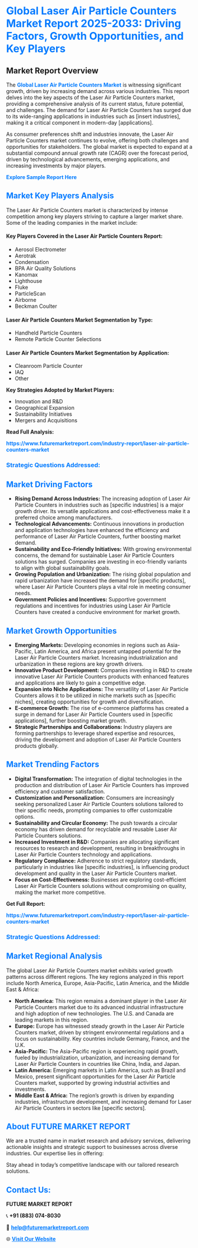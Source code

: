 <h1 style="color: #007BFF;">Global Laser Air Particle Counters Market Report 2025-2033: Driving Factors, Growth Opportunities, and Key Players</h1>

<section id="overview">
<h2>Market Report Overview</h2>
<p>The <a href="https://www.futuremarketreport.com/industry-report/laser-air-particle-counters-market" style="color: #007BFF; text-decoration: none;"><strong>Global Laser Air Particle Counters Market</strong></a> is witnessing significant growth, driven by increasing demand across various industries. This report delves into the key aspects of the Laser Air Particle Counters market, providing a comprehensive analysis of its current status, future potential, and challenges. The demand for Laser Air Particle Counters has surged due to its wide-ranging applications in industries such as [insert industries], making it a critical component in modern-day [applications].</p>
<p>As consumer preferences shift and industries innovate, the Laser Air Particle Counters market continues to evolve, offering both challenges and opportunities for stakeholders. The global market is expected to expand at a substantial compound annual growth rate (CAGR) over the forecast period, driven by technological advancements, emerging applications, and increasing investments by major players.</p>
</section>

<section id="overview">
<p><a href="https://www.futuremarketreport.com/request-sample/reportId=84638" style="color: #007BFF; text-decoration: none;"><strong>Explore Sample Report Here</strong></a></p>
</section>

<section id="key-players">
<h2 style="color: #007BFF;">Market Key Players Analysis</h2>
<p>The Laser Air Particle Counters market is characterized by intense competition among key players striving to capture a larger market share. Some of the leading companies in the market include:</p>
<h4>Key Players Covered in the Laser Air Particle Counters Report:</h4>
<ul><li>Aerosol Electrometer</li><li>Aerotrak</li><li>Condensation</li><li>BPA Air Quality Solutions</li><li>Kanomax</li><li>Lighthouse</li><li>Fluke</li><li>ParticleScan</li><li>Airborne</li><li>Beckman Coulter</li></ul>
<h4>Laser Air Particle Counters Market Segmentation by Type:</h4>
<ul><li>Handheld Particle Counters</li><li>Remote Particle Counter Selections</li></ul>

<h4>Laser Air Particle Counters Market Segmentation by Application:</h4>
<ul><li>Cleanroom Particle Counter</li><li>IAQ</li><li>Other</li></ul>
<p><strong>Key Strategies Adopted by Market Players:</strong></p>
<ul>
<li>Innovation and R&D</li>
<li>Geographical Expansion</li>
<li>Sustainability Initiatives</li>
<li>Mergers and Acquisitions</li>
</ul>
</section>

<section>
<p><strong>Read Full Analysis: </strong></p><a href="https://www.futuremarketreport.com/industry-report/laser-air-particle-counters-market" style="color: #007BFF; text-decoration: none;"><strong>https://www.futuremarketreport.com/industry-report/laser-air-particle-counters-market</strong></a>
<h3 style="color: #007BFF;">Strategic Questions Addressed:</h3>
</section>

<section id="driving-factors">
<h2 style="color: #007BFF;">Market Driving Factors</h2>
<ul>
<li><strong>Rising Demand Across Industries:</strong> The increasing adoption of Laser Air Particle Counters in industries such as [specific industries] is a major growth driver. Its versatile applications and cost-effectiveness make it a preferred choice among manufacturers.</li>
<li><strong>Technological Advancements:</strong> Continuous innovations in production and application technologies have enhanced the efficiency and performance of Laser Air Particle Counters, further boosting market demand.</li>
<li><strong>Sustainability and Eco-Friendly Initiatives:</strong> With growing environmental concerns, the demand for sustainable Laser Air Particle Counters solutions has surged. Companies are investing in eco-friendly variants to align with global sustainability goals.</li>
<li><strong>Growing Population and Urbanization:</strong> The rising global population and rapid urbanization have increased the demand for [specific products], where Laser Air Particle Counters plays a vital role in meeting consumer needs.</li>
<li><strong>Government Policies and Incentives:</strong> Supportive government regulations and incentives for industries using Laser Air Particle Counters have created a conducive environment for market growth.</li>
</ul>
</section>

<section id="growth-opportunities">
<h2 style="color: #007BFF;">Market Growth Opportunities</h2>
<ul>
<li><strong>Emerging Markets:</strong> Developing economies in regions such as Asia-Pacific, Latin America, and Africa present untapped potential for the Laser Air Particle Counters market. Increasing industrialization and urbanization in these regions are key growth drivers.</li>
<li><strong>Innovative Product Development:</strong> Companies investing in R&D to create innovative Laser Air Particle Counters products with enhanced features and applications are likely to gain a competitive edge.</li>
<li><strong>Expansion into Niche Applications:</strong> The versatility of Laser Air Particle Counters allows it to be utilized in niche markets such as [specific niches], creating opportunities for growth and diversification.</li>
<li><strong>E-commerce Growth:</strong> The rise of e-commerce platforms has created a surge in demand for Laser Air Particle Counters used in [specific applications], further boosting market growth.</li>
<li><strong>Strategic Partnerships and Collaborations:</strong> Industry players are forming partnerships to leverage shared expertise and resources, driving the development and adoption of Laser Air Particle Counters products globally.</li>
</ul>
</section>

<section id="trending-factors">
<h2 style="color: #007BFF;">Market Trending Factors</h2>
<ul>
<li><strong>Digital Transformation:</strong> The integration of digital technologies in the production and distribution of Laser Air Particle Counters has improved efficiency and customer satisfaction.</li>
<li><strong>Customization and Personalization:</strong> Consumers are increasingly seeking personalized Laser Air Particle Counters solutions tailored to their specific needs, prompting companies to offer customizable options.</li>
<li><strong>Sustainability and Circular Economy:</strong> The push towards a circular economy has driven demand for recyclable and reusable Laser Air Particle Counters solutions.</li>
<li><strong>Increased Investment in R&D:</strong> Companies are allocating significant resources to research and development, resulting in breakthroughs in Laser Air Particle Counters technology and applications.</li>
<li><strong>Regulatory Compliance:</strong> Adherence to strict regulatory standards, particularly in industries like [specific industries], is influencing product development and quality in the Laser Air Particle Counters market.</li>
<li><strong>Focus on Cost-Effectiveness:</strong> Businesses are exploring cost-efficient Laser Air Particle Counters solutions without compromising on quality, making the market more competitive.</li>
</ul>
</section>

<section>
<p><strong>Get Full Report: </strong></p><a href="https://www.futuremarketreport.com/industry-report/laser-air-particle-counters-market" style="color: #007BFF; text-decoration: none;"><strong>https://www.futuremarketreport.com/industry-report/laser-air-particle-counters-market</strong></a>
<h3 style="color: #007BFF;">Strategic Questions Addressed:</h3>
</section>


<section id="regional-analysis">
<h2 style="color: #007BFF;">Market Regional Analysis</h2>
<p>The global Laser Air Particle Counters market exhibits varied growth patterns across different regions. The key regions analyzed in this report include North America, Europe, Asia-Pacific, Latin America, and the Middle East & Africa:</p>
<ul>
<li><strong>North America:</strong> This region remains a dominant player in the Laser Air Particle Counters market due to its advanced industrial infrastructure and high adoption of new technologies. The U.S. and Canada are leading markets in this region.</li>
<li><strong>Europe:</strong> Europe has witnessed steady growth in the Laser Air Particle Counters market, driven by stringent environmental regulations and a focus on sustainability. Key countries include Germany, France, and the U.K.</li>
<li><strong>Asia-Pacific:</strong> The Asia-Pacific region is experiencing rapid growth, fueled by industrialization, urbanization, and increasing demand for Laser Air Particle Counters in countries like China, India, and Japan.</li>
<li><strong>Latin America:</strong> Emerging markets in Latin America, such as Brazil and Mexico, present significant opportunities for the Laser Air Particle Counters market, supported by growing industrial activities and investments.</li>
<li><strong>Middle East & Africa:</strong> The region’s growth is driven by expanding industries, infrastructure development, and increasing demand for Laser Air Particle Counters in sectors like [specific sectors].</li>
</ul>
</section>

<footer>
<h2 style="color: #007BFF;">About FUTURE MARKET REPORT</h2>
<p>We are a trusted name in market research and advisory services, delivering actionable insights and strategic support to businesses across diverse industries. Our expertise lies in offering:</p>

<p>Stay ahead in today’s competitive landscape with our tailored research solutions.</p>

<h2 style="color: #007BFF;">Contact Us:</h2>
<p><strong>FUTURE MARKET REPORT</strong></p>
<p>📞 <strong>+91 (883) 074-8030</strong></p>
<p>📧 <strong><a href="mailto:help@futuremarketreport.com" style="color: #007BFF;">help@futuremarketreport.com</a></strong></p>
<p>🌐 <strong><a href="https://www.futuremarketreport.com/" style="color: #007BFF;">Visit Our Website</a></strong></p>
</footer>